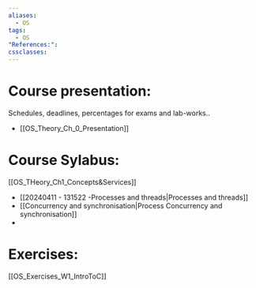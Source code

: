 ```yaml
---
aliases:
  - OS
tags:
  - OS
"References:": 
cssclasses:
---
```

# Course presentation:
Schedules, deadlines, percentages for exams and lab-works..
+ [[OS_Theory_Ch_0_Presentation]]

# Course Sylabus: 
[[OS_THeory_Ch1_Concepts&Services]]
+ [[20240411 - 131522 -Processes and threads|Processes and threads]]
+ [[Concurrency and synchronisation|Process Concurrency and synchronisation]]
+ 
# Exercises:
[[OS_Exercises_W1_IntroToC]]


